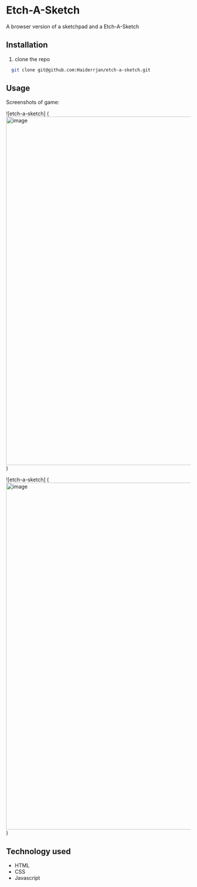 
# Etch-A-Sketch

A browser version of a sketchpad and a Etch-A-Sketch

## Installation

1. clone the repo 

```bash
  git clone git@github.com:Haiderrjan/etch-a-sketch.git

```

## Usage

Screenshots of game:

![etch-a-sketch] (<img width="1919" height="949" alt="image" src="https://github.com/user-attachments/assets/dc73984d-bfef-4f23-866a-eb23c3d40eb7" />)

![etch-a-sketch] (<img width="1919" height="945" alt="image" src="https://github.com/user-attachments/assets/c897c835-4608-4074-9e62-6773837efcff" />)


## Technology used 

- HTML
- CSS
- Javascript


